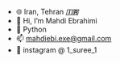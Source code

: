 - 🌐 Iran, Tehran ***🇮🇷***
- 👋 Hi, I’m Mahdi Ebrahimi
- 🐍 Python
- 📫 mahdiebi.exe@gmail.com
- 📱 instagram @ 1_suree_1

<!---
mahdi-ebrahimi-per/mahdi-ebrahimi-per is a ✨ special ✨ repository because its `README.md` (this file) appears on your GitHub profile.
You can click the Preview link to take a look at your changes.
--->
